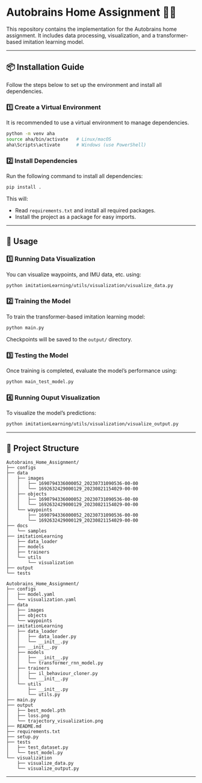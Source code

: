 # Autobrains Home Assignment 🚗💡

This repository contains the implementation for the Autobrains home assignment. It includes data processing, visualization, and a transformer-based imitation learning model.

---

## 📦 **Installation Guide**
Follow the steps below to set up the environment and install all dependencies.

### **1️⃣ Create a Virtual Environment**
It is recommended to use a virtual environment to manage dependencies.

```bash
python -m venv aha
source aha/bin/activate   # Linux/macOS
aha\Scripts\activate      # Windows (use PowerShell)
```

### **2️⃣ Install Dependencies**
Run the following command to install all dependencies:

```bash
pip install .
```

This will:
- Read `requirements.txt` and install all required packages.
- Install the project as a package for easy imports.

---

## 🚀 **Usage**
### **1️⃣ Running Data Visualization**
You can visualize waypoints, and IMU data, etc. using:

```bash
python imitationLearning/utils/visualization/visualize_data.py 
```

### **2️⃣ Training the Model**
To train the transformer-based imitation learning model:

```bash
python main.py
```
Checkpoints will be saved to the `output/` directory.

### **3️⃣ Testing the Model**
Once training is completed, evaluate the model’s performance using:
```bash
python main_test_model.py
```

### **4️⃣ Running Ouput Visualization**
To visualize the model’s predictions:

```bash
python imitationLearning/utils/visualization/visualize_output.py
```

---

## 📁 **Project Structure**

```
Autobrains_Home_Assignment/
├── configs
├── data
│   ├── images
│   │   ├── 1690794336000052_20230731090536-00-00
│   │   └── 1692632429000129_20230821154029-00-00
│   ├── objects
│   │   ├── 1690794336000052_20230731090536-00-00
│   │   └── 1692632429000129_20230821154029-00-00
│   └── waypoints
│       ├── 1690794336000052_20230731090536-00-00
│       └── 1692632429000129_20230821154029-00-00
├── docs
│   └── samples
├── imitationLearning
│   ├── data_loader
│   ├── models
│   ├── trainers
│   └── utils
│       └── visualization
├── output
└── tests

```

```
Autobrains_Home_Assignment/
├── configs
│   ├── model.yaml
│   └── visualization.yaml
├── data
│   ├── images
│   ├── objects
│   └── waypoints
├── imitationLearning
│   ├── data_loader
│   │   ├── data_loader.py
│   │   └── __init__.py
│   ├── __init__.py
│   ├── models
│   │   ├── __init__.py
│   │   └── transformer_rnn_model.py
│   ├── trainers
│   │   ├── il_behaviour_cloner.py
│   │   └── __init__.py
│   └── utils
│       ├── __init__.py
│       └── utils.py
├── main.py
├── output
│   ├── best_model.pth
│   ├── loss.png
│   └── trajectory_visualization.png
├── README.md
├── requirements.txt
├── setup.py
├── tests
│   ├── test_dataset.py
│   └── test_model.py
└── visualization
    ├── visualize_data.py
    └── visualize_output.py
```

---
